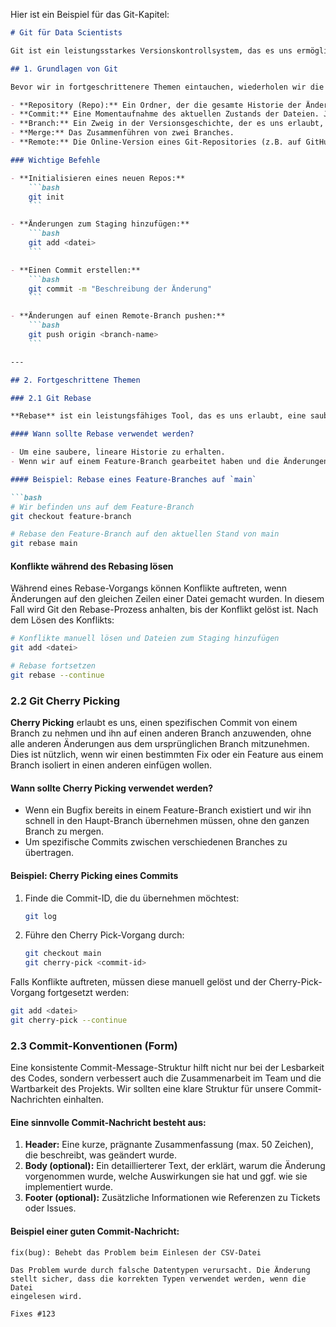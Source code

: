 Hier ist ein Beispiel für das Git-Kapitel:

```markdown
# Git für Data Scientists

Git ist ein leistungsstarkes Versionskontrollsystem, das es uns ermöglicht, Änderungen an Code über die Zeit zu verfolgen und mit Teams effizient zusammenzuarbeiten. In diesem Kapitel wiederholen wir kurz die Grundlagen und vertiefen uns dann in fortgeschrittene Themen wie **Rebase**, **Cherry Picking** und **Commit-Konventionen**.

## 1. Grundlagen von Git

Bevor wir in fortgeschrittenere Themen eintauchen, wiederholen wir die wichtigsten Konzepte von Git:

- **Repository (Repo):** Ein Ordner, der die gesamte Historie der Änderungen eines Projekts speichert.
- **Commit:** Eine Momentaufnahme des aktuellen Zustands der Dateien. Jeder Commit hat eine eindeutige ID.
- **Branch:** Ein Zweig in der Versionsgeschichte, der es uns erlaubt, parallel an verschiedenen Features oder Fixes zu arbeiten.
- **Merge:** Das Zusammenführen von zwei Branches.
- **Remote:** Die Online-Version eines Git-Repositories (z.B. auf GitHub oder GitLab).

### Wichtige Befehle

- **Initialisieren eines neuen Repos:**
    ```bash
    git init
    ```

- **Änderungen zum Staging hinzufügen:**
    ```bash
    git add <datei>
    ```

- **Einen Commit erstellen:**
    ```bash
    git commit -m "Beschreibung der Änderung"
    ```

- **Änderungen auf einen Remote-Branch pushen:**
    ```bash
    git push origin <branch-name>
    ```

---

## 2. Fortgeschrittene Themen

### 2.1 Git Rebase

**Rebase** ist ein leistungsfähiges Tool, das es uns erlaubt, eine saubere Versionsgeschichte zu erstellen, indem wir Änderungen aus einem Branch auf einem anderen neu anwenden, anstatt sie zu mergen. Während ein **Merge** alle Commits aus beiden Branches beibehält und einen "Merge-Commit" erstellt, ordnet Rebase die Commits neu an, sodass sie auf der Spitze des Ziel-Branches erscheinen, als ob sie von Anfang an dort gewesen wären.

#### Wann sollte Rebase verwendet werden?

- Um eine saubere, lineare Historie zu erhalten.
- Wenn wir auf einem Feature-Branch gearbeitet haben und die Änderungen auf den aktuellen Stand des Haupt-Branches bringen wollen, ohne die Historie zu verkomplizieren.

#### Beispiel: Rebase eines Feature-Branches auf `main`

```bash
# Wir befinden uns auf dem Feature-Branch
git checkout feature-branch

# Rebase den Feature-Branch auf den aktuellen Stand von main
git rebase main
```

#### Konflikte während des Rebasing lösen

Während eines Rebase-Vorgangs können Konflikte auftreten, wenn Änderungen auf den gleichen Zeilen einer Datei gemacht wurden. In diesem Fall wird Git den Rebase-Prozess anhalten, bis der Konflikt gelöst ist. Nach dem Lösen des Konflikts:

```bash
# Konflikte manuell lösen und Dateien zum Staging hinzufügen
git add <datei>

# Rebase fortsetzen
git rebase --continue
```

### 2.2 Git Cherry Picking

**Cherry Picking** erlaubt es uns, einen spezifischen Commit von einem Branch zu nehmen und ihn auf einen anderen Branch anzuwenden, ohne alle anderen Änderungen aus dem ursprünglichen Branch mitzunehmen. Dies ist nützlich, wenn wir einen bestimmten Fix oder ein Feature aus einem Branch isoliert in einen anderen einfügen wollen.

#### Wann sollte Cherry Picking verwendet werden?

- Wenn ein Bugfix bereits in einem Feature-Branch existiert und wir ihn schnell in den Haupt-Branch übernehmen müssen, ohne den ganzen Branch zu mergen.
- Um spezifische Commits zwischen verschiedenen Branches zu übertragen.

#### Beispiel: Cherry Picking eines Commits

1. Finde die Commit-ID, die du übernehmen möchtest:
    ```bash
    git log
    ```

2. Führe den Cherry Pick-Vorgang durch:
    ```bash
    git checkout main
    git cherry-pick <commit-id>
    ```

Falls Konflikte auftreten, müssen diese manuell gelöst und der Cherry-Pick-Vorgang fortgesetzt werden:

```bash
git add <datei>
git cherry-pick --continue
```

### 2.3 Commit-Konventionen (Form)

Eine konsistente Commit-Message-Struktur hilft nicht nur bei der Lesbarkeit des Codes, sondern verbessert auch die Zusammenarbeit im Team und die Wartbarkeit des Projekts. Wir sollten eine klare Struktur für unsere Commit-Nachrichten einhalten.

#### Eine sinnvolle Commit-Nachricht besteht aus:
1. **Header:** Eine kurze, prägnante Zusammenfassung (max. 50 Zeichen), die beschreibt, was geändert wurde.
2. **Body (optional):** Ein detaillierterer Text, der erklärt, warum die Änderung vorgenommen wurde, welche Auswirkungen sie hat und ggf. wie sie implementiert wurde.
3. **Footer (optional):** Zusätzliche Informationen wie Referenzen zu Tickets oder Issues.

#### Beispiel einer guten Commit-Nachricht:

```plaintext
fix(bug): Behebt das Problem beim Einlesen der CSV-Datei

Das Problem wurde durch falsche Datentypen verursacht. Die Änderung
stellt sicher, dass die korrekten Typen verwendet werden, wenn die Datei
eingelesen wird.

Fixes #123
```